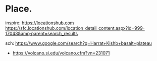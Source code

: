 # Place.
inspire: https://locationshub.com https://sfc.locationshub.com/location_detail_content.aspx?id=999-17043&amp;parent=search_results

sch: https://www.google.com/search?q=Harrat+Kishb+basalt+plateau

- https://volcano.si.edu/volcano.cfm?vn=231071
